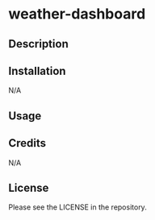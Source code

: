 # weather-dashboard

## Description




## Installation

N/A

## Usage




## Credits

N/A

## License

Please see the LICENSE in the repository.